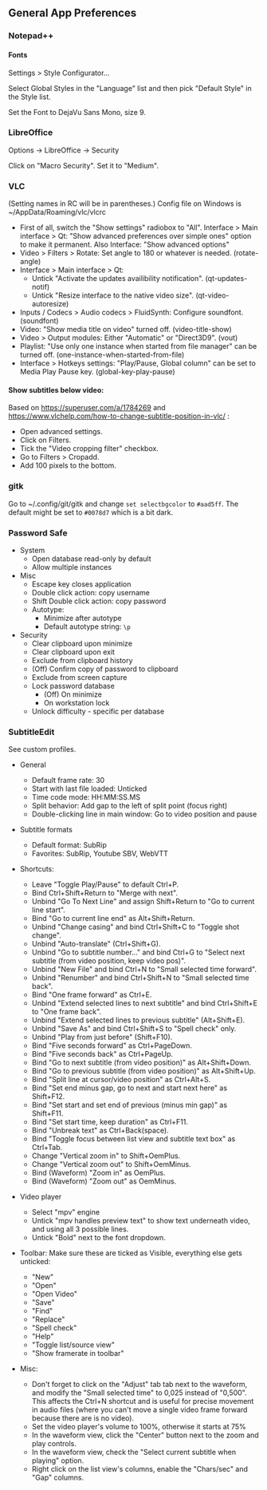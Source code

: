 ## General App Preferences

### Notepad++

#### Fonts
Settings > Style Configurator...

Select Global Styles in the "Language" list and then pick "Default Style" in the Style list.

Set the Font to DejaVu Sans Mono, size 9.

### LibreOffice

Options -> LibreOffice -> Security

Click on "Macro Security". Set it to "Medium".

### VLC
(Setting names in RC will be in parentheses.)
Config file on Windows is ~/AppData/Roaming/vlc/vlcrc

- First of all, switch the "Show settings" radiobox to "All".
  Interface > Main interface > Qt: "Show advanced preferences over simple ones" option to make it permanent.
  Also Interface: "Show advanced options"
- Video > Filters > Rotate: Set angle to 180 or whatever is needed. (rotate-angle)
- Interface > Main interface > Qt:
    - Untick "Activate the updates availibility notification". (qt-updates-notif)
    - Untick "Resize interface to the native video size". (qt-video-autoresize)
- Inputs / Codecs > Audio codecs > FluidSynth: Configure soundfont. (soundfont)
- Video: "Show media title on video" turned off. (video-title-show)
- Video > Output modules: Either "Automatic" or "Direct3D9". (vout)
- Playlist: "Use only one instance when started from file manager" can be turned off. (one-instance-when-started-from-file)
- Interface > Hotkeys settings: "Play/Pause, Global column" can be set to Media Play Pause key. (global-key-play-pause)

#### Show subtitles below video:
Based on https://superuser.com/a/1784269 and https://www.vlchelp.com/how-to-change-subtitle-position-in-vlc/ :

- Open advanced settings.
- Click on Filters.
- Tick the "Video cropping filter" checkbox.
- Go to Filters > Cropadd.
- Add 100 pixels to the bottom.

### gitk

Go to ~/.config/git/gitk and change `set selectbgcolor` to `#aad5ff`. The default might be set to `#0078d7` which is a bit dark.

### Password Safe

- System
    - Open database read-only by default 
    - Allow multiple instances
- Misc
    - Escape key closes application
    - Double click action: copy username
    - Shift Double click action: copy password
    - Autotype:
        - Minimize after autotype
        - Default autotype string: `\p`
- Security
    - Clear clipboard upon minimize
    - Clear clipboard upon exit
    - Exclude from clipboard history
    - (Off) Confirm copy of password to clipboard
    - Exclude from screen capture
    - Lock password database
        - (Off) On minimize
        - On workstation lock
    - Unlock difficulty - specific per database

### SubtitleEdit
See custom profiles.

- General
    - Default frame rate: 30
    - Start with last file loaded: Unticked
    - Time code mode: HH:MM:SS.MS
    - Split behavior: Add gap to the left of split point (focus right)
    - Double-clicking line in main window: Go to video position and pause
- Subtitle formats
    - Default format: SubRip
    - Favorites: SubRip, Youtube SBV, WebVTT
- Shortcuts:
    - Leave "Toggle Play/Pause" to default Ctrl+P.
    - Bind Ctrl+Shift+Return to "Merge with next".
    - Unbind "Go To Next Line" and assign Shift+Return to "Go to current line start".
    - Bind "Go to current line end" as Alt+Shift+Return.
    - Unbind "Change casing" and bind Ctrl+Shift+C to "Toggle shot change".
    - Unbind "Auto-translate" (Ctrl+Shift+G).
    - Unbind "Go to subtitle number..." and bind Ctrl+G to "Select next subtitle (from video position, keep video pos)".
    - Unbind "New File" and bind Ctrl+N to "Small selected time forward".
    - Unbind "Renumber" and bind Ctrl+Shift+N to "Small selected time back".
    - Bind "One frame forward" as Ctrl+E.
    - Unbind "Extend selected lines to next subtitle" and bind Ctrl+Shift+E to "One frame back".
    - Unbind "Extend selected lines to previous subtitle" (Alt+Shift+E).
    - Unbind "Save As" and bind Ctrl+Shift+S to "Spell check" only.
    - Unbind "Play from just before" (Shift+F10).
    - Bind "Five seconds forward" as Ctrl+PageDown.
    - Bind "Five seconds back" as Ctrl+PageUp.
    - Bind "Go to next subtitle (from video position)" as Alt+Shift+Down.
    - Bind "Go to previous subtitle (from video position)" as Alt+Shift+Up.
    - Bind "Split line at cursor/video position" as Ctrl+Alt+S.
    - Bind "Set end minus gap, go to next and start next here" as Shift+F12.
    - Bind "Set start and set end of previous (minus min gap)" as Shift+F11.
    - Bind "Set start time, keep duration" as Ctrl+F11.
    - Bind "Unbreak text" as Ctrl+Back(space).
    - Bind "Toggle focus between list view and subtitle text box" as Ctrl+Tab.
    - Change "Vertical zoom in" to Shift+OemPlus.
    - Change "Vertical zoom out" to Shift+OemMinus.
    - Bind (Waveform) "Zoom in" as OemPlus.
    - Bind (Waveform) "Zoom out" as OemMinus.
- Video player
    - Select "mpv" engine
    - Untick "mpv handles preview text" to show text underneath video, and using all 3 possible lines.
    - Untick "Bold" next to the font dropdown.

- Toolbar:
    Make sure these are ticked as Visible, everything else gets unticked:

    - "New"
    - "Open"
    - "Open Video"
    - "Save"
    - "Find"
    - "Replace"
    - "Spell check"
    - "Help"
    - "Toggle list/source view"
    - "Show framerate in toolbar"

- Misc:
    - Don't forget to click on the "Adjust" tab tab next to the waveform, and modify the "Small selected time" to 0,025 instead of "0,500".
      This affects the Ctrl+N shortcut and is useful for precise movement in audio files (where you can't move a single video frame forward because
      there are is no video).
    - Set the video player's volume to 100%, otherwise it starts at 75%
    - In the waveform view, click the "Center" button next to the zoom and play controls.
    - In the waveform view, check the "Select current subtitle when playing" option.
    - Right click on the list view's columns, enable the "Chars/sec" and "Gap" columns.
